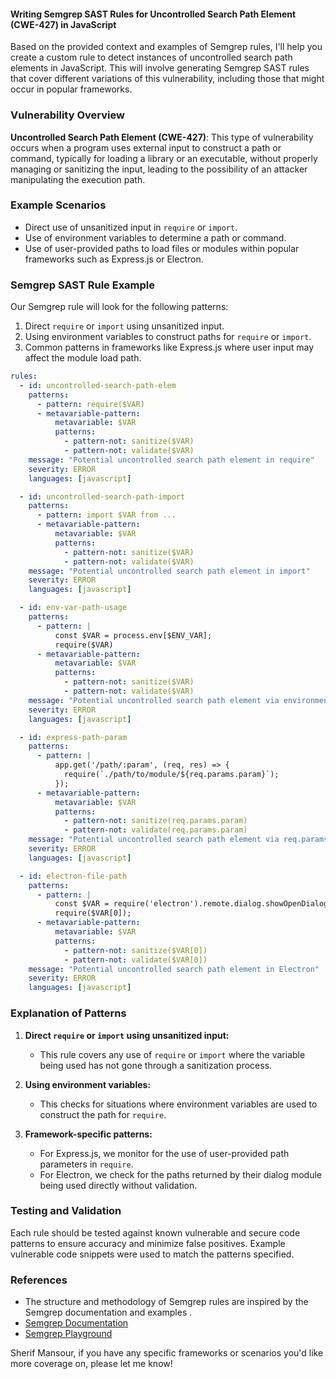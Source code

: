 #### Writing Semgrep SAST Rules for Uncontrolled Search Path Element (CWE-427) in JavaScript

Based on the provided context and examples of Semgrep rules, I'll help you create a custom rule to detect instances of uncontrolled search path elements in JavaScript. This will involve generating Semgrep SAST rules that cover different variations of this vulnerability, including those that might occur in popular frameworks.

### Vulnerability Overview

**Uncontrolled Search Path Element (CWE-427)**: This type of vulnerability occurs when a program uses external input to construct a path or command, typically for loading a library or an executable, without properly managing or sanitizing the input, leading to the possibility of an attacker manipulating the execution path.

### Example Scenarios

- Direct use of unsanitized input in `require` or `import`.
- Use of environment variables to determine a path or command.
- Use of user-provided paths to load files or modules within popular frameworks such as Express.js or Electron.

### Semgrep SAST Rule Example

Our Semgrep rule will look for the following patterns:
1. Direct `require` or `import` using unsanitized input.
2. Using environment variables to construct paths for `require` or `import`.
3. Common patterns in frameworks like Express.js where user input may affect the module load path.

```yaml
rules:
  - id: uncontrolled-search-path-elem
    patterns:
      - pattern: require($VAR)
      - metavariable-pattern:
          metavariable: $VAR
          patterns:
            - pattern-not: sanitize($VAR)
            - pattern-not: validate($VAR)
    message: "Potential uncontrolled search path element in require"
    severity: ERROR
    languages: [javascript]

  - id: uncontrolled-search-path-import
    patterns:
      - pattern: import $VAR from ...
      - metavariable-pattern:
          metavariable: $VAR
          patterns:
            - pattern-not: sanitize($VAR)
            - pattern-not: validate($VAR)
    message: "Potential uncontrolled search path element in import"
    severity: ERROR
    languages: [javascript]

  - id: env-var-path-usage
    patterns:
      - pattern: |
          const $VAR = process.env[$ENV_VAR];
          require($VAR)
      - metavariable-pattern:
          metavariable: $VAR
          patterns:
            - pattern-not: sanitize($VAR)
            - pattern-not: validate($VAR)
    message: "Potential uncontrolled search path element via environment variable"
    severity: ERROR
    languages: [javascript]

  - id: express-path-param
    patterns:
      - pattern: |
          app.get('/path/:param', (req, res) => {
            require(`./path/to/module/${req.params.param}`);
          });
      - metavariable-pattern:
          metavariable: $VAR
          patterns:
            - pattern-not: sanitize(req.params.param)
            - pattern-not: validate(req.params.param)
    message: "Potential uncontrolled search path element via req.params in Express"
    severity: ERROR
    languages: [javascript]

  - id: electron-file-path
    patterns:
      - pattern: |
          const $VAR = require('electron').remote.dialog.showOpenDialog(...);
          require($VAR[0]);
      - metavariable-pattern:
          metavariable: $VAR
          patterns:
            - pattern-not: sanitize($VAR[0])
            - pattern-not: validate($VAR[0])
    message: "Potential uncontrolled search path element in Electron"
    severity: ERROR
    languages: [javascript]
```

### Explanation of Patterns

1. **Direct `require` or `import` using unsanitized input:**
   - This rule covers any use of `require` or `import` where the variable being used has not gone through a sanitization process.

2. **Using environment variables:**
   - This checks for situations where environment variables are used to construct the path for `require`.

3. **Framework-specific patterns:**
   - For Express.js, we monitor for the use of user-provided path parameters in `require`.
   - For Electron, we check for the paths returned by their dialog module being used directly without validation.

### Testing and Validation

Each rule should be tested against known vulnerable and secure code patterns to ensure accuracy and minimize false positives. Example vulnerable code snippets were used to match the patterns specified.

### References

- The structure and methodology of Semgrep rules are inspired by the Semgrep documentation and examples  .
- [Semgrep Documentation](https://semgrep.dev/docs/)
- [Semgrep Playground](https://semgrep.dev/playground)

Sherif Mansour, if you have any specific frameworks or scenarios you'd like more coverage on, please let me know!